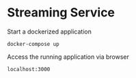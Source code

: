 # Streaming Service 


Start a dockerized application

```
docker-compose up
```

Access the running application via browser
```
localhost:3000
```